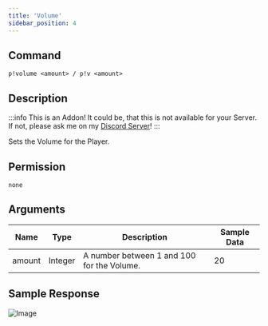 ```yaml
---
title: 'Volume'
sidebar_position: 4
---
```


## Command
```
p!volume <amount> / p!v <amount>
```

## Description
:::info
This is an Addon! It could be, that this is not available for your Server. If not, please ask me on my [Discord Server](https://discord.gg/rsTpm8e)!
:::

Sets the Volume for the Player.

## Permission
`none`

## Arguments
| Name | Type | Description | Sample Data |
| ---- | ---- | ----------- | ----------- |
| amount | Integer | A number between 1 and 100 for the Volume. | 20 |

## Sample Response
![Image](https://cdn.herrtxbias.net/Discord_cduEjOw00H.png)
